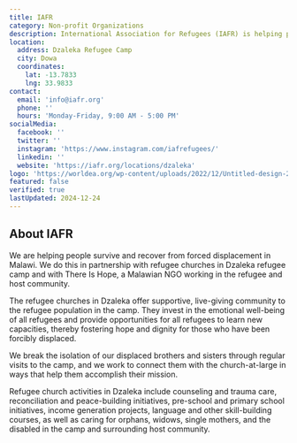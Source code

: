 ```yaml
---
title: IAFR
category: Non-profit Organizations
description: International Association for Refugees (IAFR) is helping people survive and recover from forced displacement.
location:
  address: Dzaleka Refugee Camp
  city: Dowa
  coordinates:
    lat: -13.7833
    lng: 33.9833
contact:
  email: 'info@iafr.org'
  phone: ''
  hours: 'Monday-Friday, 9:00 AM - 5:00 PM'
socialMedia:
  facebook: ''
  twitter: ''
  instagram: 'https://www.instagram.com/iafrefugees/'
  linkedin: ''
  website: 'https://iafr.org/locations/dzaleka'
logo: 'https://worldea.org/wp-content/uploads/2022/12/Untitled-design-21-300x300.png'
featured: false
verified: true
lastUpdated: 2024-12-24
---
```


## About IAFR

We are helping people survive and recover from forced displacement in Malawi. We do this in partnership with refugee churches in Dzaleka refugee camp and with There Is Hope, a Malawian NGO working in the refugee and host community.

The refugee churches in Dzaleka offer supportive, live-giving community to the refugee population in the camp. They invest in the emotional well-being of all refugees and provide opportunities for all refugees to learn new capacities, thereby fostering hope and dignity for those who have been forcibly displaced.

We break the isolation of our displaced brothers and sisters through regular visits to the camp, and we work to connect them with the church-at-large in ways that help them accomplish their mission.

Refugee church activities in Dzaleka include counseling and trauma care, reconciliation and peace-building initiatives, pre-school and primary school initiatives, income generation projects, language and other skill-building courses, as well as caring for orphans, widows, single mothers, and the disabled in the camp and surrounding host community.


